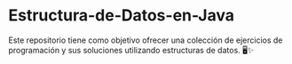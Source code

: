 # Estructura-de-Datos-en-Java
Este repositorio tiene como objetivo ofrecer una colección de ejercicios de programación y sus soluciones utilizando estructuras de datos. 🖥️✨
